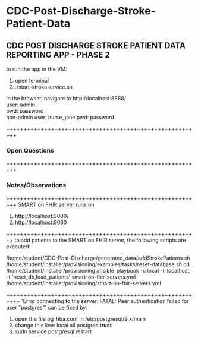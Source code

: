 # CDC-Post-Discharge-Stroke-Patient-Data

## CDC POST DISCHARGE STROKE PATIENT DATA REPORTING APP - PHASE 2

to run the app in the VM:

1.   open terminal
2.   ./start-strokeservice.sh

in the browser, navigate to  http://localhost:8888/  
user: admin  
pwd: password  
non-admin user: nurse_jane
pwd: password

+++++++++++++++++++++++++++++++++++++++++++++++++++++++++  
### Open Questions   

+++++++++++++++++++++++++++++++++++++++++++++++++++++++++
### Notes/Observations #

+++++++++++++++++++++++++++++++++++++++++++++++++++++++++
SMART on FHIR server runs on   
1. http://localhost:3000/
2. http://localhost:9080

++++++++++++++++++++++++++++++++++++++++++++++++++++++++
to add patients to the SMART on FHIR server, the following scripts are executed:

/home/student/CDC-Post-Discharge/generated_data/addStrokePatients.sh 
/home/student/installer/provisioning/examples/tasks/reset-database.sh
cd /home/student/installer/provisioning
ansible-playbook  -c local -i 'localhost,'  -t 'reset_db,load_patients' smart-on-fhir-servers.yml 
/home/student/installer/provisioning/smart-on-fhir-servers.yml

++++++++++++++++++++++++++++++++++++++++++++++++++++++++++
'Error connecting to the server: FATAL:  Peer authentication failed for user "postgres"' can be fixed by:
1. open the file pg_hba.conf in /etc/postgresql/9.x/main
2. change this line: local   all postgres  **trust**
3. sudo service postgresql restart

	
	
